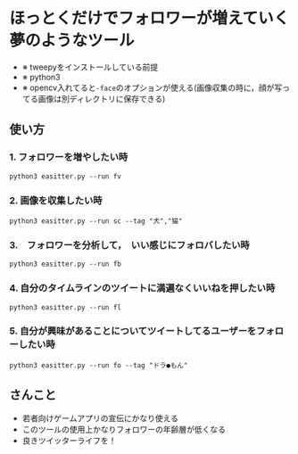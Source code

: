 # ほっとくだけでフォロワーが増えていく夢のようなツール
- ※ tweepyをインストールしている前提
- ※ python3
- ※ opencv入れてると``` -face ```のオプションが使える(画像収集の時に，顔が写ってる画像は別ディレクトリに保存できる)

## 使い方
### 1. フォロワーを増やしたい時
```
python3 easitter.py --run fv
```
### 2. 画像を収集したい時
```
python3 easitter.py --run sc --tag "犬","猫"
```
### 3.　フォロワーを分析して，　いい感じにフォロバしたい時
```
python3 easitter.py --run fb
```
### 4. 自分のタイムラインのツイートに満遍なくいいねを押したい時
```
python3 easitter.py --run fl
```
### 5. 自分が興味があることについてツイートしてるユーザーをフォローしたい時
```
python3 easitter.py --run fo --tag "ドラ●もん"
```

## さんこと
- 若者向けゲームアプリの宣伝にかなり使える
- このツールの使用上かなりフォロワーの年齢層が低くなる
- 良きツイッターライフを！
